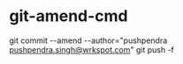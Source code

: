 # git-amend-cmd

git commit --amend --author="pushpendra <pushpendra.singh@wrkspot.com>"
git push -f
